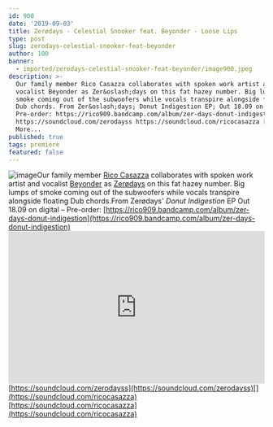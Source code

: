 ```yaml
---
id: 900
date: '2019-09-03'
title: Zerødays - Celestial Snooker feat. Beyonder - Loose Lips
type: post
slug: zerodays-celestial-snooker-feat-beyonder
author: 100
banner:
  - imported/zerodays-celestial-snooker-feat-beyonder/image900.jpeg
description: >-
  Our family member Rico Casazza collaborates with spoken work artist and
  vocalist Beyonder as Zer&oslash;days on this fat hazey number. Big lumps of
  smoke coming out of the subwoofers while vocals transpire alongside floating
  Dub chords. From Zer&oslash;days; Donut Indigestion EP; Out 18.09 on digital ;
  Pre-order: https://rico909.bandcamp.com/album/zer-days-donut-indigestion
  https://soundcloud.com/zerodayss https://soundcloud.com/ricocasazza [...]Read
  More...
published: true
tags: premiere
featured: false
---
```

![image](../imported/zerodays-celestial-snooker-feat-beyonder/image900.jpeg)Our family member [Rico Casazza](https://rico909.bandcamp.com) collaborates with spoken work artist and vocalist [Beyonder](https://serious.org.uk/artists/beyonder) as [Zerødays](https://www.facebook.com/zerodaysmusik/) on this fat hazey number. Big lumps of smoke coming out of the subwoofers while vocals transpire alongside floating Dub chords.From Zerødays' _Donut Indigestion_ EP Out 18.09 on digital – Pre-order: [](https://rico909.bandcamp.com/album/zer-days-donut-indigestion)[https://rico909.bandcamp.com/album/zer-days-donut-indigestion](https://rico909.bandcamp.com/album/zer-days-donut-indigestion)<iframe width='100%' height='300' scrolling='no' frameborder='no' allow='autoplay' src='https://w.soundcloud.com/player/?url=https%3A//api.soundcloud.com/tracks/675520439&color=%23ff5500&auto_play=false&hide_related=false&show_comments=true&show_user=true&show_reposts=false&show_teaser=true'></iframe>[https://soundcloud.com/zerodayss](https://soundcloud.com/zerodayss)[](https://soundcloud.com/ricocasazza)[https://soundcloud.com/ricocasazza](https://soundcloud.com/ricocasazza)